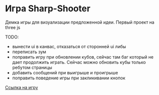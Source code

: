 # Игра Sharp-Shooter

Демка игры для визуализации предложенной идеи. Первый проект на three js

TODO:
* вынести ui в канвас, отказаться от сторонней ui либы
* переписать зум
* поправить игру при обновлении кубов, сейчас там баг который не дает продолжить играть. Сейчас можно обновить кубы только ребутом страницы
* добавить сообщений при выигрыше и проигрыше
* поправить поведение игры при закликивании кнопок

[Ссылка на игру](https://disappear32.github.io/threejs-sharp-shooter/)
